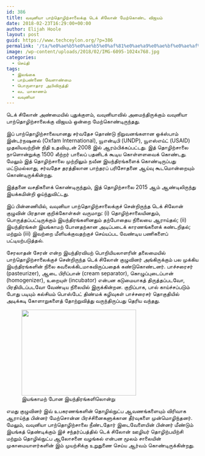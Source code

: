 ```yaml
---
id: 386
title: வவுனியா பாற்தொழிற்சாலைக்கு டெக் சிலோன் மேற்கொண்ட விஜயம்
date: 2018-02-23T16:29:00+00:00
author: Elijah Hoole
layout: post
guid: https://www.techceylon.org/?p=386
permalink: '/ta/%e0%ae%b5%e0%ae%b5%e0%af%81%e0%ae%a9%e0%ae%bf%e0%ae%af%e0%ae%be-%e0%ae%aa%e0%ae%be%e0%ae%b1%e0%af%8d%e0%ae%a4%e0%af%8a%e0%ae%b4%e0%ae%bf%e0%ae%b1%e0%af%8d%e0%ae%9a%e0%ae%be%e0%ae%b2%e0%af%88%e0%ae%95/'
image: /wp-content/uploads/2018/02/IMG-6095-1024x768.jpg
categories:
  - செய்தி
tags:
  - இலங்கை
  - பாற்பண்ணை வேளாண்மை
  - பொருளாதார அபிவிருத்தி
  - வட மாகாணம்
  - வவுனியா
---
```

டெக் சிலோன் அண்மையில் புதுக்குளம், வவுனியாவில் அமைந்திருக்கும் வவுனியா பாற்தொழிற்சாலைக்கு விஜயம் ஒன்றை மேற்கொண்டிருந்தது.

இப் பாற்தொழிற்சாலையானது சர்வதேச தொண்டு நிறுவனங்களான ஒக்ஸ்பாம் இன்டர்நஷனல் (Oxfam International), யூஎன்டிபி (UNDP), யூஎஸ்எய்ட் (USAID) முதலியவற்றின் நிதி உதவியுடன் 2008 இல் ஆரம்பிக்கப்பட்டது. இத் தொழிற்சாலை நாளொன்றுக்கு 1500 லீற்றர் பாலைப் பதனிடக் கூடிய கொள்ளளவைக் கொண்டது. மேலும் இத் தொழிற்சாலை முற்றிலும் நவீன இயந்திரங்களைக் கொண்டிருப்பது மட்டுமல்லாது, சர்வதேச தரத்திலான பாற்தரப் பரிசோதனை ஆய்வு கூடமொன்றையும் கொண்டிருக்கின்றது.

இத்தனை வசதிகளைக் கொண்டிருந்தும், இத் தொழிற்சாலை 2015 ஆம் ஆண்டிலிருந்து இயக்கமின்றி ஓய்ந்துவிட்டது.

இப் பின்னணியில், வவுனியா பாற்தொழிற்சாலைக்குச் சென்றிருந்த டெக் சிலோன் குழுவின் பிரதான குறிக்கோள்கள் வருமாறு: (i) தொழிற்சாலையினதும், பொருத்தப்பட்டிருக்கும் இயந்திரங்களினதும் தற்போதைய நிலையை ஆராய்தல்; (ii) இயந்திரங்கள் இயங்காமற் போனதற்கான அடிப்படைக் காரணங்களைக் கண்டறிதல்; மற்றும் (iii) இவற்றை மீளியக்குவதற்குச் செய்யப்பட வேண்டிய பணிகளைப் பட்டியற்படுத்தல்.

சேரலாதன் சேரன் என்ற இயந்திரவியற் பொறியியலாளரின் தலைமையில் பாற்தொழிற்சாலைக்குச் சென்றிருந்த டெக் சிலோன் குழுவினர் அங்கிருக்கும் பல முக்கிய இயந்திரங்களின் நிலை கவலைக்கிடமாகவிருப்பதைக் கண்டுகொண்டனர். பாச்சரைசர் (pasteurizer), ஆடை பிரிப்பான் (cream separator), கொழுப்புடைப்பான் (homogenizer), உறையுள் (incubator) என்பன கடுமையாகத் திருத்தப்படவோ, பிரதியிடப்படவோ வேண்டிய நிலையில் இருக்கின்றன. குறிப்பாக, பால் காய்ச்சப்படும் போது படியும் கல்சியம் பொஸ்பேட் திண்மக் கழிவுகள் பாச்சரைசர் தொகுதியில் அடிக்கடி கோளாறுகளைத் தோற்றுவித்து வருந்திருப்பது தெரிய வந்தது.

<figure style="width: 300px" class="wp-caption aligncenter"><img loading="lazy" class="size-medium" src="https://www.techceylon.org/wp-content/uploads/2018/02/IMG-6110-1-300x225.jpg" width="300" height="225" /><figcaption class="wp-caption-text">இயங்காமற் போன இயந்திரங்களிலொன்று</figcaption></figure>

எமது குழுவினர் இவ் உபகரணங்களின் தொழில்நுட்ப ஆவணங்களையும் விரிவாக ஆராய்ந்த பின்னர் மேற்சொன்ன பிரச்சினைகளுக்கான தீர்வுகளை முன்மொழிந்தனர். மேலும், வவுனியா பாற்தொழிற்சாலை நீண்டதோர் இடைவேளையின் பின்னர் மீண்டும் இயங்கத் தெண்டிக்கும் இச் சந்தர்ப்பத்தில் டெக் சிலோன் ஊழியர் தொழிற்பயிற்சி மற்றும் தொழில்நுட்ப ஆலோசனை வழங்கல் என்பன மூலம் சாலையின் முகாமையாளர்களின் இம் முயற்சிக்கு உறுதுணை செய்ய ஆர்வம் கொண்டிருக்கின்றது.